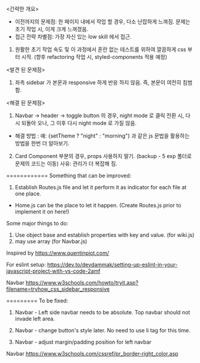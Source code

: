 <간략한 개요>
- 이전까지의 문제점: 한 페이지 내에서 작업 할 경우, 다소 난잡하게 느껴짐. 문제는 초기 작업 시, 이게 크게 느껴졌음. 
- 접근 전략 차별점: 가장 자신 있는 low skill 에서 접근.

1. 원활한 초기 작업 속도 및 이 과정에서 혼란 없는 테스트를 위하여 깔끔하게 css 부터 시작. (향후 refactoring 작업 시, styled-components 적용 예정)

<발견 된 문제점>
1. 좌측 sidebar 가 본문과 responsive 하게 반응 하지 않음. 즉, 본문이 여전히 침범함.


<해결 된 문제점>
1. Navbar -> header -> toggle button 의 경우, night mode 로 클릭 전환 시, 다시 되돌아 오나, 그 이후 다시 night mode 로 가질 않음.
- 해결 방법 : 예: {setTheme ? "night" : "morning"} 과 같은 js 문법을 활용하는 방법을 한번 더 알아보기. 
2. Card Component 부분의 경우, props 사용하지 말기. (backup - 5 exp 폴더로 문제의 코드는 이동) 
사유: 관리가 더 복잡해 짐. 

============
Something that can be improved:
1. Establish Routes.js file and let it perform it as indicator for each file at one place.
- Home.js can be the place to let it happen. (Create Routes.js prior to implement it on here!)

Some major things to do:
1. Use object base and establish properties with key and value. (for wiki.js)
2. may use array (for Navbar.js)

Inspired by https://www.quentinpiot.com/

For eslint setup:
https://dev.to/devdammak/setting-up-eslint-in-your-javascript-project-with-vs-code-2amf

Navbar
https://www.w3schools.com/howto/tryit.asp?filename=tryhow_css_sidebar_responsive

=========
To be fixed:

1. Navbar - Left side navbar needs to be absolute. Top navbar should not invade left area.

2. Navbar - change button's style later. No need to use li tag for this time.

3. Navbar - adjust margin/padding position for left navbar

Navbar
https://www.w3schools.com/cssref/pr_border-right_color.asp
